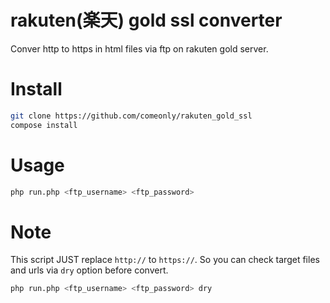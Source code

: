 # rakuten(楽天) gold ssl converter
Conver http to https in html files via ftp on rakuten gold server.

# Install

```bash
git clone https://github.com/comeonly/rakuten_gold_ssl
compose install
```

# Usage

```bash
php run.php <ftp_username> <ftp_password>
```

# Note
This script JUST replace `http://` to `https://`. So you can check target files and urls via `dry` option before convert.

```bash
php run.php <ftp_username> <ftp_password> dry
```
